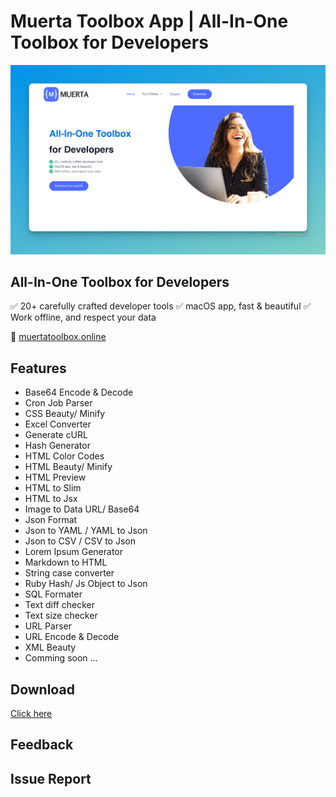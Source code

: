 # Muerta Toolbox App | All-In-One Toolbox for Developers

<p align="center">
  <a href="https://muertatoolbox.online/"><img src="images/Muerta.png?raw=true" alt="Muerta Toolbox App | All-In-One Toolbox for Developers"></a>
</p>

## All-In-One Toolbox for Developers
✅ 20+ carefully crafted developer tools
✅ macOS app, fast & beautiful
✅ Work offline, and respect your data

🎯 [muertatoolbox.online](https://muertatoolbox.online/)

## Features

- Base64 Encode & Decode
- Cron Job Parser
- CSS Beauty/ Minify
- Excel Converter
- Generate cURL
- Hash Generator
- HTML Color Codes
- HTML Beauty/ Minify
- HTML Preview
- HTML to Slim
- HTML to Jsx
- Image to Data URL/ Base64
- Json Format
- Json to YAML / YAML to Json
- Json to CSV / CSV to Json
- Lorem Ipsum Generator
- Markdown to HTML
- String case converter
- Ruby Hash/ Js Object to Json
- SQL Formater
- Text diff checker
- Text size checker
- URL Parser
- URL Encode & Decode
- XML Beauty
- Comming soon ...

## Download

[Click here](https://muertatoolbox.online/download/)

## Feedback

## Issue Report
